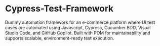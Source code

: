 # Cypress-Test-Framework
Dummy automation framework for an e-commerce platform where UI test cases are automated using Javascript, Cypress, Cucumber BDD, Visual Studio Code, and GitHub Copilot. Built with POM for maintainability and supports scalable, environment-ready test execution.

